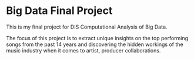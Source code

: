 # Big Data Final Project
This is my final project for DIS Computational Analysis of Big Data. 

The focus of this project is to extract unique insights on the top performing songs from the past 14 years and discovering the hidden
workings of the music industry when it comes to artist, producer collaborations.
